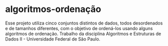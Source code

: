 # algoritmos-ordenação

Esse projeto utiliza cinco conjuntos distintos de dados, todos desordenados e de tamanhos diferentes, com o objetivo de ordená-los usando alguns algoritmos de ordenação. Trabalho da disciplina Algoritmos e Estruturas de Dados II - Universidade Federal de São Paulo.
